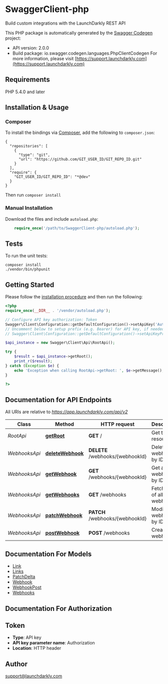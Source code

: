 # SwaggerClient-php
Build custom integrations with the LaunchDarkly REST API

This PHP package is automatically generated by the [Swagger Codegen](https://github.com/swagger-api/swagger-codegen) project:

- API version: 2.0.0
- Build package: io.swagger.codegen.languages.PhpClientCodegen
For more information, please visit [https://support.launchdarkly.com](https://support.launchdarkly.com)

## Requirements

PHP 5.4.0 and later

## Installation & Usage
### Composer

To install the bindings via [Composer](http://getcomposer.org/), add the following to `composer.json`:

```
{
  "repositories": [
    {
      "type": "git",
      "url": "https://github.com/GIT_USER_ID/GIT_REPO_ID.git"
    }
  ],
  "require": {
    "GIT_USER_ID/GIT_REPO_ID": "*@dev"
  }
}
```

Then run `composer install`

### Manual Installation

Download the files and include `autoload.php`:

```php
    require_once('/path/to/SwaggerClient-php/autoload.php');
```

## Tests

To run the unit tests:

```
composer install
./vendor/bin/phpunit
```

## Getting Started

Please follow the [installation procedure](#installation--usage) and then run the following:

```php
<?php
require_once(__DIR__ . '/vendor/autoload.php');

// Configure API key authorization: Token
Swagger\Client\Configuration::getDefaultConfiguration()->setApiKey('Authorization', 'YOUR_API_KEY');
// Uncomment below to setup prefix (e.g. Bearer) for API key, if needed
// Swagger\Client\Configuration::getDefaultConfiguration()->setApiKeyPrefix('Authorization', 'Bearer');

$api_instance = new Swagger\Client\Api\RootApi();

try {
    $result = $api_instance->getRoot();
    print_r($result);
} catch (Exception $e) {
    echo 'Exception when calling RootApi->getRoot: ', $e->getMessage(), PHP_EOL;
}

?>
```

## Documentation for API Endpoints

All URIs are relative to *https://app.launchdarkly.com/api/v2*

Class | Method | HTTP request | Description
------------ | ------------- | ------------- | -------------
*RootApi* | [**getRoot**](docs/Api/RootApi.md#getroot) | **GET** / | Get the root resource
*WebhooksApi* | [**deleteWebhook**](docs/Api/WebhooksApi.md#deletewebhook) | **DELETE** /webhooks/{webhookId} | Delete a webhook by ID
*WebhooksApi* | [**getWebhook**](docs/Api/WebhooksApi.md#getwebhook) | **GET** /webhooks/{webhookId} | Get a webhook by ID
*WebhooksApi* | [**getWebhooks**](docs/Api/WebhooksApi.md#getwebhooks) | **GET** /webhooks | Fetch a list of all webhooks
*WebhooksApi* | [**patchWebhook**](docs/Api/WebhooksApi.md#patchwebhook) | **PATCH** /webhooks/{webhookId} | Modify a webhook by ID
*WebhooksApi* | [**postWebhook**](docs/Api/WebhooksApi.md#postwebhook) | **POST** /webhooks | Create a webhook


## Documentation For Models

 - [Link](docs/Model/Link.md)
 - [Links](docs/Model/Links.md)
 - [PatchDelta](docs/Model/PatchDelta.md)
 - [Webhook](docs/Model/Webhook.md)
 - [WebhookPost](docs/Model/WebhookPost.md)
 - [Webhooks](docs/Model/Webhooks.md)


## Documentation For Authorization


## Token

- **Type**: API key
- **API key parameter name**: Authorization
- **Location**: HTTP header


## Author

support@launchdarkly.com


